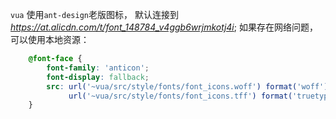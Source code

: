 `vua` 使用`ant-design`老版图标， 默认连接到 *https://at.alicdn.com/t/font_148784_v4ggb6wrjmkotj4i*;
如果存在网络问题， 可以使用本地资源：

```css
    @font-face {
        font-family: 'anticon';
        font-display: fallback;
        src: url('~vua/src/style/fonts/font_icons.woff') format('woff'),
             url('~vua/src/style/fonts/font_icons.tff') format('truetype'),
    }
```